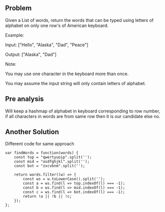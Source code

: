 ## Problem

Given a List of words, return the words that can be typed using letters of alphabet on only one row's of American keyboard.

Example:

Input: ["Hello", "Alaska", "Dad", "Peace"]

Output: ["Alaska", "Dad"]

Note:

You may use one character in the keyboard more than once.

You may assume the input string will only contain letters of alphabet.

## Pre analysis

Will keep a hashmap of alphabet in keyboard corresponding to row number, if all characters in words are from same row then it is our candidate else no.

## Another Solution

Different code for same approach

    var findWords = function(words) {
        const top = "qwertyuoip".split('');
        const mid = "asdfghjkl".split('');
        const bot = "zxcvbnm".split('');

        return words.filter((w) => {
            const ws = w.toLowerCase().split('');
            const a = ws.find(l => top.indexOf(l) === -1);
            const b = ws.find(l => mid.indexOf(l) === -1);
            const c = ws.find(l => bot.indexOf(l) === -1);
            return !a || !b || !c;
        });
    };
